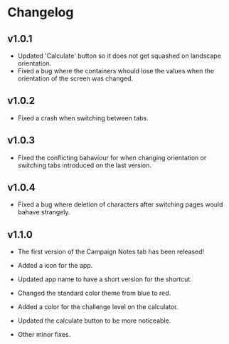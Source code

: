# Changelog

## v1.0.1
* Updated 'Calculate' button so it does not get squashed on landscape orientation.
* Fixed a bug where the containers whould lose the values when the orientation of the screen was changed.

## v1.0.2
* Fixed a crash when switching between tabs.

## v1.0.3
* Fixed the conflicting bahaviour for when changing orientation or switching tabs introduced on the last version.

## v1.0.4
* Fixed a bug where deletion of characters after switching pages would bahave strangely.

## v1.1.0
* The first version of the Campaign Notes tab has been released!

* Added a icon for the app.
* Updated app name to have a short version for the shortcut.
* Changed the standard color theme from blue to red.
* Added a color for the challenge level on the calculator.
* Updated the calculate button to be more noticeable.
* Other minor fixes.
